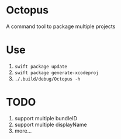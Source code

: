 # Octopus
A command tool to package multiple projects

# Use
1. `swift package update`
2. `swift package generate-xcodeproj`
3. `./.build/debug/Octopus -h`

# TODO
1. support multiple bundleID
2. support multiple displayName
3. more...
